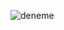 
![deneme](https://user-images.githubusercontent.com/68844740/125994303-baaeb3fd-54b7-4a6d-8343-46753d72b44c.PNG)

